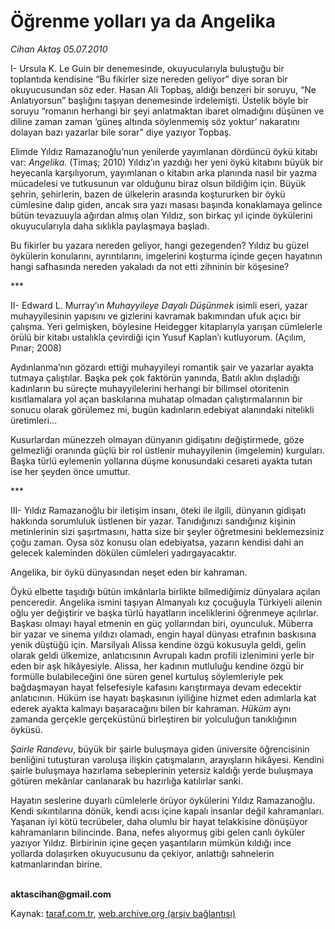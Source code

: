 # Öğrenme yolları ya da Angelika

*Cihan Aktaş 05.07.2010*

<div class="yazi"><p>I- Ursula K. Le Guin bir denemesinde, okuyucularıyla buluştuğu bir toplantıda kendisine “Bu fikirler size nereden geliyor” diye soran bir okuyucusundan söz eder. Hasan Ali Topbaş, aldığı benzeri bir soruyu, “Ne Anlatıyorsun” başlığını taşıyan denemesinde irdelemişti. Üstelik böyle bir soruyu “romanın herhangi bir şeyi anlatmaktan ibaret olmadığını düşünen ve diline zaman zaman ‘güneş altında söylenmemiş söz yoktur’ nakaratını dolayan bazı yazarlar bile sorar” diye yazıyor Topbaş. </p>
<p>Elimde Yıldız Ramazanoğlu’nun yenilerde yayımlanan dördüncü öykü kitabı var: <i>Angelika.</i> (Timaş; 2010) Yıldız’ın yazdığı her yeni öykü kitabını büyük bir heyecanla karşılıyorum, yayımlanan o kitabın arka planında nasıl bir yazma mücadelesi ve tutkusunun var olduğunu biraz olsun bildiğim için. Büyük şehrin, şehirlerin, bazen de ülkelerin arasında koştururken bir öykü cümlesine dalıp giden, ancak sıra yazı masası başında konaklamaya gelince bütün tevazuuyla ağırdan almış olan Yıldız, son birkaç yıl içinde öykülerini okuyucularıyla daha sıklıkla paylaşmaya başladı. </p>
<p>Bu fikirler bu yazara nereden geliyor, hangi gezegenden? Yıldız bu güzel öykülerin konularını, ayrıntılarını, imgelerini koşturma içinde geçen hayatının hangi safhasında nereden yakaladı da not etti zihninin bir köşesine? </p>
<p>***</p>
<p>II- Edward L. Murray’ın <i>Muhayyileye Dayalı Düşünmek</i> isimli eseri, yazar muhayyilesinin yapısını ve gizlerini kavramak bakımından ufuk açıcı bir çalışma. Yeri gelmişken, böylesine Heidegger kitaplarıyla yarışan cümlelerle örülü bir kitabı ustalıkla çevirdiği için Yusuf Kaplan’ı kutluyorum. (Açılım, Pınar; 2008)</p>
<p>Aydınlanma’nın gözardı ettiği muhayyileyi romantik şair ve yazarlar ayakta tutmaya çalıştılar. Başka pek çok faktörün yanında, Batılı aklın dışladığı kadınların bu süreçte muhayyilelerini herhangi bir bilimsel otoritenin kısıtlamalara yol açan baskılarına muhatap olmadan çalıştırmalarının bir sonucu olarak görülemez mi, bugün kadınların edebiyat alanındaki nitelikli üretimleri... </p>
<p>Kusurlardan münezzeh olmayan dünyanın gidişatını değiştirmede, göze gelmezliği oranında güçlü bir rol üstlenir muhayyilenin (imgelemin) kurguları. Başka türlü eylemenin yollarına düşme konusundaki cesareti ayakta tutan ise her şeyden önce umuttur. </p>
<p>***</p>
<p>III- Yıldız Ramazanoğlu bir iletişim insanı, öteki ile ilgili, dünyanın gidişatı hakkında sorumluluk üstlenen bir yazar. Tanıdığınızı sandığınız kişinin metinlerinin sizi şaşırtmasını, hatta size bir şeyler öğretmesini beklemezsiniz çoğu zaman. Oysa söz konusu olan edebiyatsa, yazarın kendisi dahi an gelecek kaleminden dökülen cümleleri yadırgayacaktır.</p>
<p>Angelika, bir öykü dünyasından neşet eden bir kahraman. </p>
<p>Öykü elbette taşıdığı bütün imkânlarla birlikte bilmediğimiz dünyalara açılan penceredir. Angelika<i> </i>ismini taşıyan Almanyalı kız çocuğuyla Türkiyeli ailenin oğlu yer değiştirir ve başka türlü hayatların inceliklerini öğrenmeye açılırlar. Başkası olmayı hayal etmenin en güç yollarından biri, oyunculuk. Müberra bir yazar ve sinema yıldızı olamadı, engin hayal dünyası etrafının baskısına yenik düştüğü için. Marsilyalı Alissa kendine özgü kokusuyla geldi, gelin olarak geldi ülkemize, anlatıcısının Avrupalı kadın profili izlenimini yerle bir eden bir aşk hikâyesiyle. Alissa, her kadının mutluluğu kendine özgü bir formülle bulabileceğini öne süren genel kurtuluş söylemleriyle pek bağdaşmayan hayat felsefesiyle kafasını karıştırmaya devam edecektir anlatıcının. Hüküm ise hayatı başkasının iyiliğine hizmet eden adımlarla kat ederek ayakta kalmayı başaracağını bilen bir kahraman. <i>Hüküm</i> aynı zamanda gerçekle gerçeküstünü birleştiren bir yolculuğun tanıklığının öyküsü.</p>
<p><i>Şairle Randevu</i>, büyük bir şairle buluşmaya giden üniversite öğrencisinin benliğini tutuşturan varoluşa ilişkin çatışmaların, arayışların hikâyesi. Kendini şairle buluşmaya hazırlama sebeplerinin yetersiz kaldığı yerde buluşmaya götüren mekânlar canlanarak bu hazırlığa katılırlar sanki. </p>
<p>Hayatın seslerine duyarlı cümlelerle örüyor öykülerini Yıldız Ramazanoğlu. Kendi sıkıntılarına dönük, kendi acısı içine kapalı insanlar değil kahramanları. Yaşanan iyi kötü tecrübeler, daha olumlu bir hayat telakkisine dönüşüyor kahramanların bilincinde. Bana, nefes alıyormuş gibi gelen canlı öyküler yazıyor Yıldız. Birbirinin içine geçen yaşantıların mümkün kıldığı ince yollarda dolaşırken okuyucusunu da çekiyor, anlattığı sahnelerin katmanlarından birine. </p>
<p><b><br/>aktascihan@gmail.com</b></p></div>

Kaynak: [taraf.com.tr](http://www.taraf.com.tr:80/cihan-aktas/makale-ogrenme-yollari-ya-da-angelika.htm), [web.archive.org (arşiv bağlantısı)](http://web.archive.org/web/20100707002515/http://www.taraf.com.tr:80/cihan-aktas/makale-ogrenme-yollari-ya-da-angelika.htm)
